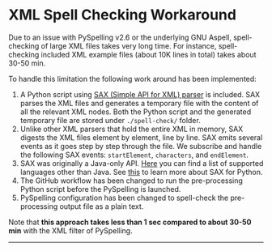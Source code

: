 # XML Spell Checking Workaround

Due to an issue with PySpelling v2.6 or the underlying GNU Aspell, spell-checking of large XML files takes very long time. For instance, spell-checking included XML example files (about 10K lines in total) takes about 30-50 min.

To handle this limitation the following work around has been implemented:

1. A Python script using [SAX (Simple API for XML) parser][1] is included. SAX parses the XML files and generates a temporary file with the content of all the relevant XML nodes. Both the Python script and the generated temporary file are stored under `./spell-check/` folder.
2. Unlike other XML parsers that hold the entire XML in memory, SAX digests the XML files element by element, line by line. SAX emits several events as it goes step by step through the file. We subscribe and handle the following SAX events: `startElement`, `characters`, and `endElement`.
3. SAX was originally a Java-only API. [Here][2] you can find a list of supported languages other than Java. See [this][3] to learn more about SAX for Python.
4. The GitHub workflow has been changed to run the pre-processing Python script before the PySpelling is launched.
5. PySpelling configuration has been changed to spell-check the pre-processing output file as a plain text.

Note that **this approach takes less than 1 sec compared to about 30-50 min** with the XML filter of PySpelling. 


---

[1]: http://www.saxproject.org/
[2]: http://www.saxproject.org/langs.html
[3]: https://wiki.python.org/moin/Sax
